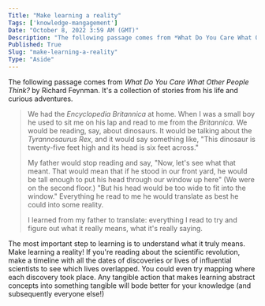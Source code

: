 ```yaml
---
Title: "Make learning a reality"
Tags: ['knowledge-mangagement']
Date: "October 8, 2022 3:59 AM (GMT)"
Description: "The following passage comes from *What Do You Care What Other People Think?* by Richard Feynman. It's a collection of stories from his life and curious adventures."
Published: True
Slug: "make-learning-a-reality"
Type: "Aside"
---
```


The following passage comes from *What Do You Care What Other People Think?* by Richard Feynman. It's a collection of stories from his life and curious adventures.

> We had the *Encyclopedia Britannica* at home. When I was a small boy he used to sit me on his lap and read to me from the *Britannica.* We would be reading, say, about dinosaurs. It would be talking about the *Tyrannosaurus Rex*, and it would say something like, "This dinosaur is twenty-five feet high and its head is six feet across."
> 
> My father would stop reading and say, "Now, let's see what that meant. That would mean that if he stood in our front yard, he would be tall enough to put his head through our window up here" (We were on the second floor.) "But his head would be too wide to fit into the window." Everything he read to me he would translate as best he could into some reality.
> 
> I learned from my father to translate: everything I read to try and figure out what it really means, what it's really saying.

The most important step to learning is to understand what it truly means. Make learning a reality! If you're reading about the scientific revolution, make a timeline with all the dates of discoveries or lives of influential scientists to see which lives overlapped. You could even try mapping where each discovery took place. Any tangible action that makes learning abstract concepts into something tangible will bode better for your knowledge (and subsequently everyone else!)